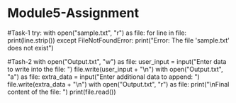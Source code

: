 # Module5-Assignment
#Task-1
try:
    with open("sample.txt", "r") as file:
        for line in file:
            print(line.strip())
except FileNotFoundError:
    print("Error: The file 'sample.txt' does not exist")

#Tash-2
with open("Output.txt", "w") as file:
    user_input = input("Enter data to write into the file: ")
    file.write(user_input + "\n")
with open("Output.txt", "a") as file:
    extra_data = input("Enter additional data to append: ")
    file.write(extra_data + "\n")
with open("Output.txt", "r") as file:
    print("\nFinal content of the file: ")
    print(file.read())

